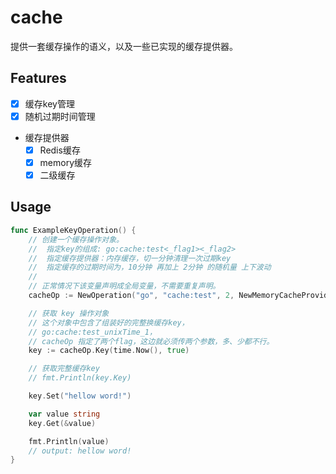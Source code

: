 # cache
提供一套缓存操作的语义，以及一些已实现的缓存提供器。

## Features
* [X] 缓存key管理
* [X] 随机过期时间管理
* 缓存提供器
    * [X] Redis缓存
    * [X] memory缓存
    * [X] 二级缓存

## Usage
````Go
func ExampleKeyOperation() {
	// 创建一个缓存操作对象。
	//  指定key的组成: go:cache:test<_flag1><_flag2>
	//  指定缓存提供器：内存缓存，切一分钟清理一次过期key
	//  指定缓存的过期时间为，10分钟 再加上 2分钟 的随机量 上下波动
	//
	// 正常情况下该变量声明成全局变量，不需要重复声明。
	cacheOp := NewOperation("go", "cache:test", 2, NewMemoryCacheProvider(1*time.Minute), NewExpireTimeFromMinute(10, 2))

	// 获取 key 操作对象
	// 这个对象中包含了组装好的完整换缓存key，
	// go:cache:test_unixTime_1，
	// cacheOp 指定了两个flag，这边就必须传两个参数，多、少都不行。
	key := cacheOp.Key(time.Now(), true)

	// 获取完整缓存key
	// fmt.Println(key.Key)

	key.Set("hellow word!")

	var value string
	key.Get(&value)

	fmt.Println(value)
	// output: hellow word!
}
````


